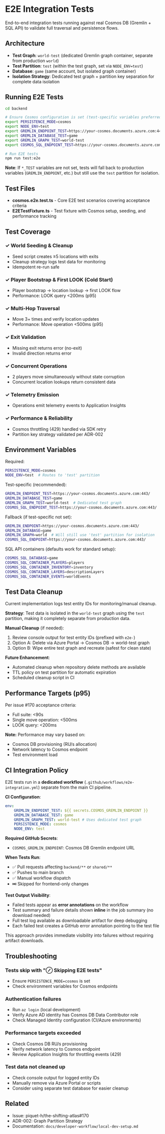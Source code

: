 # E2E Integration Tests

End-to-end integration tests running against real Cosmos DB (Gremlin + SQL API) to validate full traversal and persistence flows.

## Architecture

- **Test Graph**: `world-test` (dedicated Gremlin graph container, separate from production `world`)
- **Test Partition**: `test` (within the test graph, set via `NODE_ENV=test`)
- **Database**: `game` (same account, but isolated graph container)
- **Isolation Strategy**: Dedicated test graph + partition key separation for complete data isolation

## Running E2E Tests

```bash
cd backend

# Ensure Cosmos configuration is set (test-specific variables preferred)
export PERSISTENCE_MODE=cosmos
export NODE_ENV=test
export GREMLIN_ENDPOINT_TEST=https://your-cosmos.documents.azure.com:443/
export GREMLIN_DATABASE_TEST=game
export GREMLIN_GRAPH_TEST=world-test
export COSMOS_SQL_ENDPOINT_TEST=https://your-cosmos.documents.azure.com:443/

# Run E2E tests
npm run test:e2e
```

**Note**: If `*_TEST` variables are not set, tests will fall back to production variables (`GREMLIN_ENDPOINT`, etc.) but still use the `test` partition for isolation.

## Test Files

- **cosmos.e2e.test.ts** - Core E2E test scenarios covering acceptance criteria
- **E2ETestFixture.ts** - Test fixture with Cosmos setup, seeding, and performance tracking

## Test Coverage

### ✓ World Seeding & Cleanup

- Seed script creates ≥5 locations with exits
- Cleanup strategy logs test data for monitoring
- Idempotent re-run safe

### ✓ Player Bootstrap & First LOOK (Cold Start)

- Player bootstrap → location lookup → first LOOK flow
- Performance: LOOK query <200ms (p95)

### ✓ Multi-Hop Traversal

- Move 3+ times and verify location updates
- Performance: Move operation <500ms (p95)

### ✓ Exit Validation

- Missing exit returns error (no-exit)
- Invalid direction returns error

### ✓ Concurrent Operations

- 2 players move simultaneously without state corruption
- Concurrent location lookups return consistent data

### ✓ Telemetry Emission

- Operations emit telemetry events to Application Insights

### ✓ Performance & Reliability

- Cosmos throttling (429) handled via SDK retry
- Partition key strategy validated per ADR-002

## Environment Variables

Required:

```bash
PERSISTENCE_MODE=cosmos
NODE_ENV=test  # Routes to 'test' partition
```

Test-specific (recommended):

```bash
GREMLIN_ENDPOINT_TEST=https://your-cosmos.documents.azure.com:443/
GREMLIN_DATABASE_TEST=game
GREMLIN_GRAPH_TEST=world-test  # Dedicated test graph
COSMOS_SQL_ENDPOINT_TEST=https://your-cosmos.documents.azure.com:443/
```

Fallback (if test-specific not set):

```bash
GREMLIN_ENDPOINT=https://your-cosmos.documents.azure.com:443/
GREMLIN_DATABASE=game
GREMLIN_GRAPH=world  # Will still use 'test' partition for isolation
COSMOS_SQL_ENDPOINT=https://your-cosmos.documents.azure.com:443/
```

SQL API containers (defaults work for standard setup):

```bash
COSMOS_SQL_DATABASE=game
COSMOS_SQL_CONTAINER_PLAYERS=players
COSMOS_SQL_CONTAINER_INVENTORY=inventory
COSMOS_SQL_CONTAINER_LAYERS=descriptionLayers
COSMOS_SQL_CONTAINER_EVENTS=worldEvents
```

## Test Data Cleanup

Current implementation logs test entity IDs for monitoring/manual cleanup.

**Strategy**: Test data is isolated in the `world-test` graph using the `test` partition, making it completely separate from production data.

**Manual Cleanup** (if needed):

1. Review console output for test entity IDs (prefixed with `e2e-`)
2. Option A: Delete via Azure Portal → Cosmos DB → world-test graph
3. Option B: Wipe entire test graph and recreate (safest for clean state)

**Future Enhancement**:

- Automated cleanup when repository delete methods are available
- TTL policy on test partition for automatic expiration
- Scheduled cleanup script in CI

## Performance Targets (p95)

Per issue #170 acceptance criteria:

- Full suite: <90s
- Single move operation: <500ms
- LOOK query: <200ms

**Note:** Performance may vary based on:

- Cosmos DB provisioning (RU/s allocation)
- Network latency to Cosmos endpoint
- Test environment load

## CI Integration Policy

E2E tests run in a **dedicated workflow** (`.github/workflows/e2e-integration.yml`) separate from the main CI pipeline.

**CI Configuration**:

```yaml
env:
    GREMLIN_ENDPOINT_TEST: ${{ secrets.COSMOS_GREMLIN_ENDPOINT }}
    GREMLIN_DATABASE_TEST: game
    GREMLIN_GRAPH_TEST: world-test # Uses dedicated test graph
    PERSISTENCE_MODE: cosmos
    NODE_ENV: test
```

**Required GitHub Secrets**:

- `COSMOS_GREMLIN_ENDPOINT`: Cosmos DB Gremlin endpoint URL

**When Tests Run**:

- ✅ Pull requests affecting `backend/**` or `shared/**`
- ✅ Pushes to main branch
- ✅ Manual workflow dispatch
- ⏭️ Skipped for frontend-only changes

**Test Output Visibility**:

- Failed tests appear as **error annotations** on the workflow
- Test summary and failure details shown **inline** in the job summary (no download needed)
- Full test log available as downloadable artifact for deep debugging
- Each failed test creates a GitHub error annotation pointing to the test file

This approach provides immediate visibility into failures without requiring artifact downloads.

## Troubleshooting

### Tests skip with "⊘ Skipping E2E tests"

- Ensure `PERSISTENCE_MODE=cosmos` is set
- Check environment variables for Cosmos endpoints

### Authentication failures

- Run `az login` (local development)
- Verify Azure AD identity has Cosmos DB Data Contributor role
- Check Managed Identity configuration (CI/Azure environments)

### Performance targets exceeded

- Check Cosmos DB RU/s provisioning
- Verify network latency to Cosmos endpoint
- Review Application Insights for throttling events (429)

### Test data not cleaned up

- Check console output for logged entity IDs
- Manually remove via Azure Portal or scripts
- Consider using separate test database for easier cleanup

## Related

- Issue: piquet-h/the-shifting-atlas#170
- ADR-002: Graph Partition Strategy
- Documentation: `docs/developer-workflow/local-dev-setup.md`
